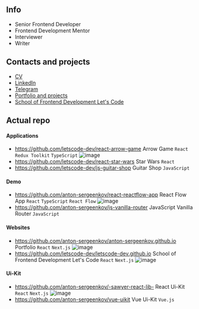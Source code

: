 ## Info
- Senior Frontend Developer
- Frontend Development Mentor
- Interviewer
- Writer

## Contacts and projects
- [CV](https://anton-sergeenkov.github.io/cv-en.pdf)
- [LinkedIn](https://www.linkedin.com/in/sergeenkov-anton)
- [Telegram](https://t.me/anton_sergeenkov)
- [Portfolio and projects](https://anton-sergeenkov.github.io)
- [School of Frontend Development Let's Code](https://letscode-dev.github.io)

## Actual repo

#### Applications
- https://github.com/letscode-dev/react-arrow-game Arrow Game `React` `Redux Toolkit` `TypeScript` ![image](https://img.shields.io/badge/new-yellow)
- https://github.com/letscode-dev/react-star-wars Star Wars `React`
- https://github.com/letscode-dev/js-guitar-shop Guitar Shop `JavaScript`

#### Demo
- https://github.com/anton-sergeenkov/react-reactflow-app React Flow App `React` `TypeScript`  `React Flow` ![image](https://img.shields.io/badge/new-yellow)
- https://github.com/anton-sergeenkov/js-vanilla-router JavaScript Vanilla Router `JavaScript`

#### Websites
- https://github.com/anton-sergeenkov/anton-sergeenkov.github.io Portfolio `React` `Next.js` ![image](https://img.shields.io/badge/new-yellow)
- https://github.com/letscode-dev/letscode-dev.github.io School of Frontend Development Let's Code `React` `Next.js` ![image](https://img.shields.io/badge/new-yellow)

#### Ui-Kit
- https://github.com/anton-sergeenkov/-sawyer-react-lib- React Ui-Kit `React` `Next.js` ![image](https://img.shields.io/badge/new-yellow)
- https://github.com/anton-sergeenkov/vue-uikit Vue Ui-Kit `Vue.js`

